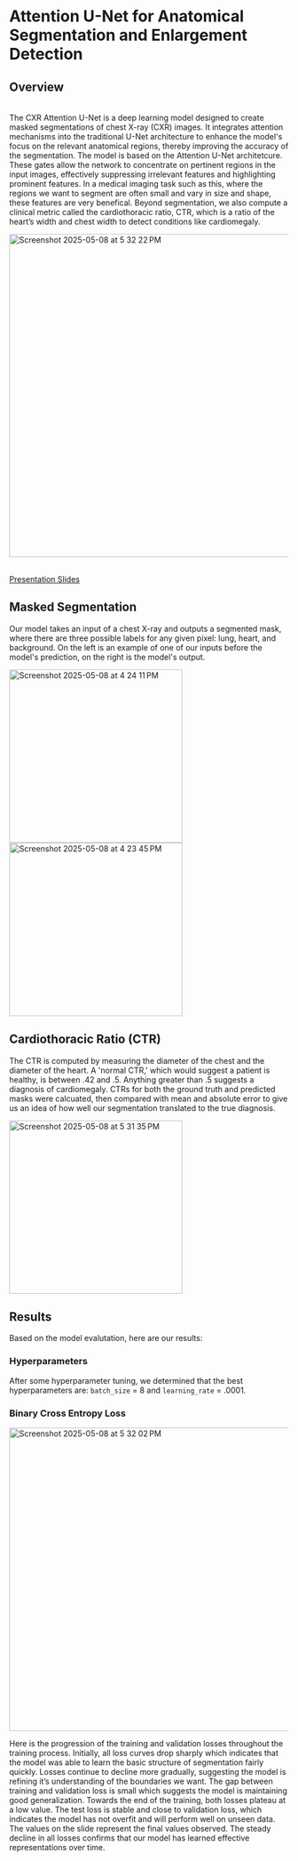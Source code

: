 # Attention U-Net for Anatomical Segmentation and Enlargement Detection

## Overview 
<br> The CXR Attention U-Net is a deep learning model designed to create masked segmentations of chest X-ray (CXR) images. It integrates attention mechanisms into the traditional U-Net architecture to enhance the model's focus on the relevant anatomical regions, thereby improving the accuracy of the segmentation. The model is based on the Attention U-Net architetcure. These gates allow the network to concentrate on pertinent regions in the input images, effectively suppressing irrelevant features and highlighting prominent features. In a medical imaging task such as this, where the regions we want to segment are often small and vary in size and shape, these features are very benefical. Beyond segmentation, we also compute a clinical metric called the cardiothoracic ratio, CTR, which is a ratio of the heart’s width and chest width to detect conditions like cardiomegaly. 

<img width="582" alt="Screenshot 2025-05-08 at 5 32 22 PM" src="https://github.com/user-attachments/assets/895be860-cc7b-42a4-8052-212b1baeab6c" />

<br> [Presentation Slides](https://docs.google.com/presentation/d/1lrFUmw1toBuzCr4wEwi2cEgJF9aRI2ZorvTLPGRc6zQ/edit?usp=sharing)

## Masked Segmentation 
Our model takes an input of a chest X-ray and outputs a segmented mask, where there are three possible labels for any given pixel: lung, heart, and background. On the left is an example of one of our inputs before the model's prediction, on the right is the model's output.

<img width="312" alt="Screenshot 2025-05-08 at 4 24 11 PM" src="https://github.com/user-attachments/assets/0373bac4-186b-40a6-9e0c-e131189e66f7" /><img width="312" alt="Screenshot 2025-05-08 at 4 23 45 PM" src="https://github.com/user-attachments/assets/7348f2f5-9862-49b0-aad0-5c853543def6" />

## Cardiothoracic Ratio (CTR)
The CTR is computed by measuring the diameter of the chest and the diameter of the heart. A 'normal CTR,' which would suggest a patient is healthy, is between .42 and .5. Anything greater than .5 suggests a diagnosis of cardiomegaly. CTRs for both the ground truth and predicted masks were calcuated, then compared with mean and absolute error to give us an idea of how well our segmentation translated to the true diagnosis.

<img width="312" alt="Screenshot 2025-05-08 at 5 31 35 PM" src="https://github.com/user-attachments/assets/52da07a8-913b-4770-bb55-650812d9cdae" />
  
## Results 
Based on the model evalutation, here are our results:
### Hyperparameters
After some hyperparameter tuning, we determined that the best hyperparameters are: `batch_size` = 8 and `learning_rate` = .0001.
### Binary Cross Entropy Loss

<img width="546" alt="Screenshot 2025-05-08 at 5 32 02 PM" src="https://github.com/user-attachments/assets/e36adfc6-b9ff-420b-bf19-3e978b20bc4b" />

Here is the progression of the training and validation losses throughout the training process. Initially, all loss curves drop sharply which indicates that the model was able to learn the basic structure of segmentation fairly quickly. Losses continue to decline more gradually, suggesting the model is refining it’s understanding of the boundaries we want. The gap between training and validation loss is small which suggests the model is maintaining good generalization. Towards the end of the training, both losses plateau at a low value. The test loss is stable and close to validation loss, which indicates the model has not overfit and will perform well on unseen data. The values on the slide represent the final values observed. The steady decline in all losses confirms that our model has learned effective representations over time.

